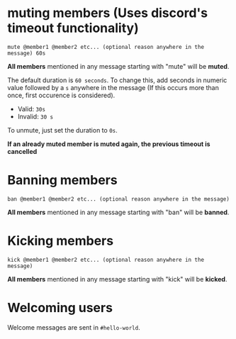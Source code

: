 # muting members (Uses discord's timeout functionality)

`mute @member1 @member2 etc... (optional reason anywhere in the message) 60s`

**All members** mentioned in any message starting with "mute" will be **muted**.

The default duration is `60 seconds`. To change this, add seconds in numeric value followed by a `s` anywhere in the message (If this occurs more than once, first occurence is considered).
 - Valid: `30s`
 - Invalid: `30 s`

To unmute, just set the duration to `0s`.

**If an already muted member is muted again, the previous timeout is cancelled**

# Banning members

`ban @member1 @member2 etc... (optional reason anywhere in the message)`

**All members** mentioned in any message starting with "ban" will be **banned**.

# Kicking members

`kick @member1 @member2 etc... (optional reason anywhere in the message)`

**All members** mentioned in any message starting with "kick" will be **kicked**.

# Welcoming users

Welcome messages are sent in `#hello-world`.